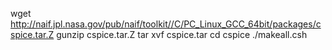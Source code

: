 wget  http://naif.jpl.nasa.gov/pub/naif/toolkit//C/PC_Linux_GCC_64bit/packages/cspice.tar.Z
gunzip cspice.tar.Z
tar xvf cspice.tar
cd cspice
./makeall.csh

